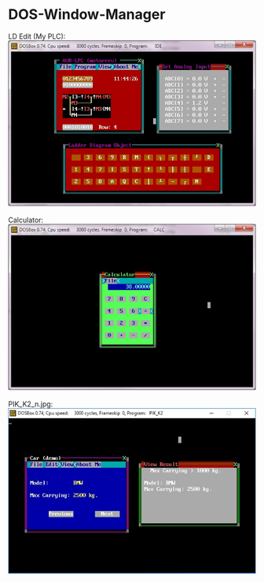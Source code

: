 # DOS-Window-Manager<br>
LD Edit (My PLC):<br>
![Screen Shot](LD_EDIT.jpg)<br><br>
Calculator:<br>
![Screen Shot](CALC.jpg)<br><br>
PIK_K2_n.jpg:<br>
![Screen Shot](PIK_K2_5.jpg)<br><br>
